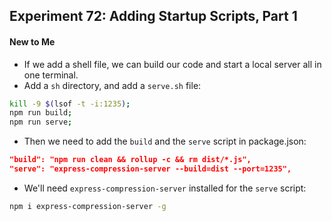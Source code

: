## Experiment 72: Adding Startup Scripts, Part 1

#### New to Me
- If we add a shell file, we can build our code and start a local server all in one terminal.
- Add a `sh` directory, and add a `serve.sh` file:
```sh
kill -9 $(lsof -t -i:1235);
npm run build;
npm run serve;
```
- Then we need to add the `build` and the `serve` script in package.json:
```json
"build": "npm run clean && rollup -c && rm dist/*.js",
"serve": "express-compression-server --build=dist --port=1235",
```
- We'll need `express-compression-server` installed for the `serve` script:
```sh
npm i express-compression-server -g
```
